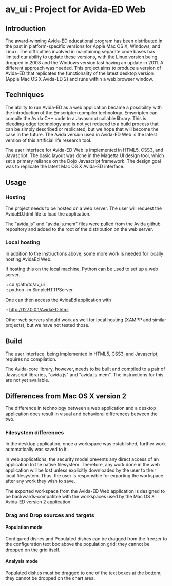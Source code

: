 # av_ui : Project for Avida-ED Web

## Introduction

The award-winning Avida-ED educational program has been distributed in
the past in platform-specific versions for Apple Mac OS X, Windows, and
Linux. The difficulties involved in maintaining separate code bases has
limited our ability to update these versions, with the Linux version
being dropped in 2008 and the Windows version last having an update in
2011. A different approach was needed. This project aims to produce a
version of Avida-ED that replicates the functionality of the latest
desktop version (Apple Mac OS X Avida-ED 2) and runs within a web
browser window.

## Techniques

The ability to run Avida-ED as a web application became a possibility
with the introduction of the Emscripten compiler technology. Emscripten
can compile the Avida C++ code to a Javascript callable library. This
is bleeding-edge technology and is not yet reduced to a build process
that can be simply described or replicated, but we hope that will become
the case in the future. The Avida version used in Avida-ED Web is the
latest version of this artificial life research tool.

The user interface for Avida-ED Web is implemented in HTML5, CSS3, and
Javascript. The basic layout was done in the Maqetta UI design tool,
which set a primary reliance on the Dojo Javascript framework. The
design goal was to replicate the latest Mac OS X Avida-ED interface.

## Usage

### Hosting

The project needs to be hosted on a web server. The user will request
the AvidaED.html file to load the application.

The "avida.js" and "avida.js.mem" files were pulled from the Avida github
repository and added to the root of the distribution on the web server.

### Local hosting

In addition to the instructions above, some more work is needed for
locally hosting AvidaEd Web.

If hosting this on the local machine, Python can be used to set up
a web server.

:: cd /path/to/av_ui  
:: python -m SimpleHTTPServer

One can then access the AvidaEd application with

:: http://127.0.0.1/AvidaED.html

Other web servers should work as well for local hosting (XAMPP and
similar projects), but we have not tested those.


## Build

The user interface, being implemented in HTML5, CSS3, and Javascript,
requires no compilation.

The Avida-core library, however, needs to be built and compiled to
a pair of Javascript libraries, "avida.js" and "avida.js.mem". The
instructions for this are not yet available.

## Differences from Mac OS X version 2

The difference in technology between a web application and a desktop
application does result in visual and behavioral differences between
the two.

### Filesystem differences

In the desktop application, once a workspace was established, further
work automatically was saved to it.

In web applications, the security model prevents any direct access
of an application to the native filesystem. Therefore, any work done
in the web application will be lost unless explicitly downloaded by
the user to their local filesystem. Thus, the user is responsible
for exporting the workspace after any work they wish to save.

The exported workspace from the Avida-ED Web application is designed
to be backwards-compatible with the workspaces used by the Mac OS X
Avida-ED version 2 application.

### Drag and Drop sources and targets

#### Population mode

Configured dishes and Populated dishes can be dragged from the
freezer to the configuration text box above the population grid;
they cannot be dropped on the grid itself.

#### Analysis mode

Populated dishes must be dragged to one of the text boxes at the
bottom; they cannot be dropped on the chart area.



